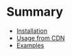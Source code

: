 # Summary
* [Installation](INSTALLATION.md)
* [Usage from CDN](USAGE-WITH-CDN.md)
* [Examples](https://mikaeledebro.gitbooks.io/vue-airbnb-style-datepicker/examples.html)
